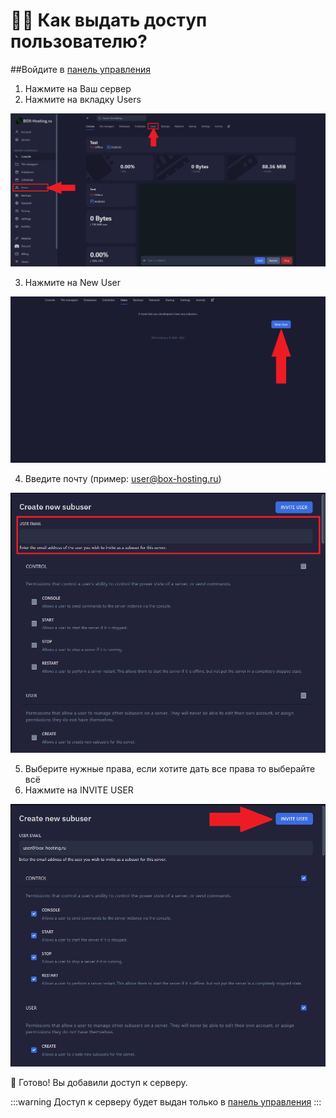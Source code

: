 # 👨‍🦰 Как выдать доступ пользователю?

##Войдите в [панель управления](https://panel.box-hosting.ru)
 1. Нажмите на Ваш сервер
 2. Нажмите на вкладку Users
 
 ![subuser](./img/subuser1.png)
 
 3. Нажмите на New User
 
 ![subuser](./img/subuser2.png)
 
 4. Введите почту (пример: user@box-hosting.ru)
 
 ![subuser](./img/subuser3.png)
 
 5. Выберите нужные права, если хотите дать все права то выберайте всё
 6. Нажмите на INVITE USER
 
  ![subuser](./img/subuser4.png)
  
🎉 Готово! Вы добавили доступ к серверу.

:::warning
Доступ к серверу будет выдан только в [панель управления](https://panel.box-hosting.ru)
:::